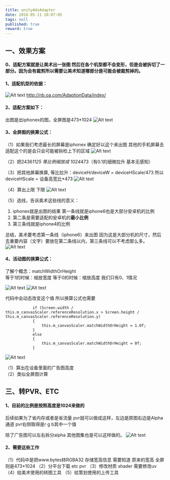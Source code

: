 ```yaml
---
title: unityAdsAdapter
date: 2018-05-11 20:07:05
tags: null
published: true
reward: true
---
```




## 一、效果方案
#### 0、适配方案就是让美术出一张图 然后在各个机型都不会变形，但是会被拆切了一部分。因为会有裁剪所以需要让美术知道哪部分是可能会被裁剪掉的。
<!-- more -->



#### 1、适配机型的依据：
![Alt text](./1525588861883.png)
http://nb.oa.com/AdaptionData/index/


#### 2、适配方案如下：
出图是出iphonex的图，全屏图是473*1024
![Alt text](./1525595273245.png)



#### 3、全屏图的换算公式：

 （1）如果我们考虑最长的屏幕是iphonex  确定好以这个来出图  其他的手机屏幕去适配这个的是会只会可能被拆检上下的区域
![Alt text](./1525598195085.png)

（2）把2436*1125 等比例缩放成 1024*473（有0.1的细微拉升 基本无感知）


（3）把其他屏幕换算,
等比拉升：deviceH/deviceW = deviceHScale/473
所以deviceHScale = 设备高宽比*473
![Alt text](./1525598487988.png)

（4）算出上限 下限
![Alt text](./1525598533911.png)


（5）选线，告诉美术这些线的意义：
1. iphonex就是出图的结果 第一条线就是iphone6也是大部分安卓机的比例
2. 第二条是需要适配的安卓机的**最小比例**
3. 第三条线就是iphone4的比例

总结，美术要考虑第一条线（iphone6）来出图 因为这是大部分机的尺寸，然后去重要内容（文字）要放在第二条线以内，第三条线可以不考虑那么多。
![Alt text](./1525598656780.png)

#### 4、活动图的换算公式：
了解个概念：matchWidthOrHeight  
等于1的时候：缩放宽度
等于0的时候：缩放高度
 我们只有0、1情况

![Alt text](./1525599459607.png)
![Alt text](./1525599029998.png)

代码中会动态改变这个值 所以换算公式也需要
```
			if (Screen.width / this.m_canvasScaler.referenceResolution.x > Screen.height /             this.m_canvasScaler.referenceResolution.y)
            {
                this.m_canvasScaler.matchWidthOrHeight = 1.0f;
            }
            else
            {
                this.m_canvasScaler.matchWidthOrHeight = 0f;
            }
```

![Alt text](./1525599300970.png)

（1）算出在设备里面的广告图高度  
（2）类似全屏图计算

## 三、转PVR、ETC
#### 1、目前的比例是按照高度是1024来做的  
后续如果为了省内存或者是省流量 
pvr就可以做成这样，左边是原图右边是Alpha通道
pvr右侧取得是r g b其中一个值

除了广告图可以左右拆分alpha 其他图集也是可以这样做的。
![Alt text](./1525597015723.png)






#### 2、需要这些工作
（1）代码中是把www.bytes转RGBA32  存储宽高信息
需要知道 原来的宽高  全屏则是473*1024 
（2）分平台下载 etc pvr
（3）修改材质  shader 需要修改uv 
（4）给美术使用的转图工具
（5）给策划使用的上传工具